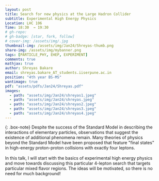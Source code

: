 ```yaml
---
layout: post
title: Search for new physics at the Large Hadron Collider
subtitle: Experimental High Energy Physics
Location: LHC 106
Time: 18:30  → 19:30
# gh-repo:
# gh-badge: [star, fork, follow]
# cover-img: /assets/img/.jpg
thumbnail-img: /assets/img/Jan24/Shreyas-thumb.png
share-img: /assets/img/mybanner.png
tags: [PARTICLE_PHY, EHEP, EXPERIMENT]
comments: true
mathjax: true
author: Shreyas Bakare
email: shreyas.bakare_AT_students.iiserpune.ac.in
position: "4th year BS-MS"
wantimage: true
pdf: "assets/pdfs/Jan24/Shreyas.pdf"
images:
  - path: "assets/img/Jan24/shreyas1.jpeg"
  - path: "assets/img/Jan24/shreyas.jpeg"
  - path: "assets/img/Jan24/shreyas2.jpeg"
  - path: "assets/img/Jan24/shreyas3.jpeg"
  - path: "assets/img/Jan24/shreyas4.jpeg"
---
```

{: .box-note}
Despite the success of the Standard Model in describing the interactions of elementary particles, observations that suggest the existence of additional phenomena remain. Many theories of physics beyond the Standard Model have been proposed that feature "final states" in high-energy proton-proton collisions with exactly four leptons.
\
\
In this talk, I will start with the basics of experimental high energy physics and move towards discussing this particular 4-lepton search that targets particular mixed flavor regions. The ideas will be motivated, so there is no need for much background!
